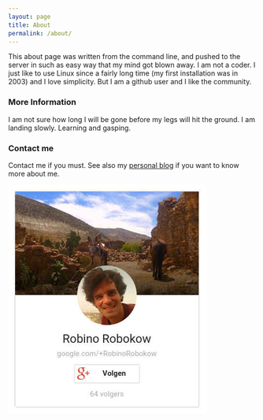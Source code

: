 ```yaml
---
layout: page
title: About
permalink: /about/
---
```


This about page was written from the command line, and pushed to the server in such as easy way that my mind got blown away. I am not a coder. I just like to use Linux since a fairly long time (my first installation was in 2003) and I love simplicity. But I am a github user and I like the community.

### More Information

I am not sure how long I will be gone before my legs will hit the ground. I am landing slowly. Learning and gasping.

### Contact me

Contact me if you must. See also my <a href="https://robokow.net/about">personal blog</a> if you want to know more about me.

<img src="/images/robino-robokow-google-plus.jpg" style="max-width:420px;">
